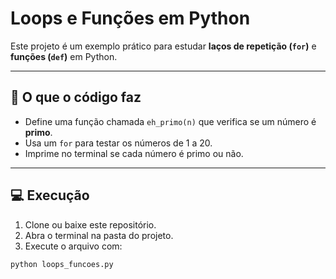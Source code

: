 # Loops e Funções em Python

Este projeto é um exemplo prático para estudar **laços de repetição (`for`)** e **funções (`def`)** em Python.

---

## 📌 O que o código faz

- Define uma função chamada `eh_primo(n)` que verifica se um número é **primo**.
- Usa um `for` para testar os números de 1 a 20.
- Imprime no terminal se cada número é primo ou não.

---

## 💻 Execução

1. Clone ou baixe este repositório.
2. Abra o terminal na pasta do projeto.
3. Execute o arquivo com:

```bash
python loops_funcoes.py
